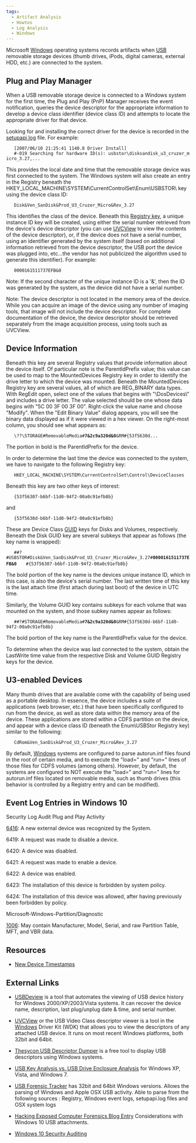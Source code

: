 ```yaml
---
tags:
  - Artifact Analysis
  - Howtos
  - Log Analysis
  - Windows
---
```

Microsoft [Windows](windows.md) operating systems records
artifacts when [USB](usb.md) removable storage devices (thumb
drives, iPods, digital cameras, external HDD, etc.) are connected to the
system.

## Plug and Play Manager

When a USB removable storage device is connected to a Windows system for
the first time, the Plug and Play (PnP) Manager receives the event
notification, queries the device descriptor for the appropriate
information to develop a device class identifier (device class ID) and
attempts to locate the appropriate driver for that device.

Looking for and installing the correct driver for the device is recorded
in the [setupapi log](setup_api_logs.md) file. For example:

`   [2007/06/10 21:25:41 1140.8 Driver Install]`
`   #-019 Searching for hardware ID(s): usbstor\disksandisk_u3_cruzer_micro_3.27,...`

This provides the local date and time that the removable storage device
was first connected to the system. The Windows system will also create
an entry in the Registry beneath the
HKEY_LOCAL_MACHINE\SYSTEM\CurrentControlSet\Enum\USBSTOR\\ key using the
device class ID:

`   Disk&Ven_SanDisk&Prod_U3_Cruzer_Micro&Rev_3.27`

This identifies the class of the device. Beneath this [Registry
key](windows_registry.md), a unique instance ID key will be
created, using either the serial number retrieved from the device's
device descriptor (you can use
[UVCView](https://learn.microsoft.com/en-us/windows-hardware/drivers/debugger/usbview)
to view the contents of the device descriptor), or, if the device does
not have a serial number, using an identifier generated by the system
itself (based on additional information retrieved from the device
descriptor, the USB port the device was plugged into, etc...the vendor
has not publicized the algorithm used to generate this identifier). For
example:

`   0000161511737EFB&0`

Note: If the second character of the unique instance ID is a '&', then
the ID was generated by the system, as the device did not have a serial
number.

Note: The device descriptor is not located in the memory area of the
device. While you can acquire an image of the device using any number of
imaging tools, that image will not include the device descriptor. For
complete documentation of the device, the device descriptor should be
retrieved separately from the image acquisition process, using tools
such as UVCView.

## Device Information

Beneath this key are several Registry values that provide information
about the device itself. Of particular note is the ParentIdPrefix value;
this value can be used to map to the MountedDevices Registry key in
order to identify the drive letter to which the device was mounted.
Beneath the MountedDevices Registry key are several values, all of which
are REG_BINARY data types. With RegEdit open, select one of the values
that begins with "\DosDevices\\" and includes a drive letter. The value
selected should be one whose data begins with "5C 00 3F 00 3F 00".
Right-click the value name and choose "Modify". When the "Edit Binary
Value" dialog appears, you will see the binary data displayed as if it
were viewed in a hex viewer. On the right-most column, you should see
what appears as:

`   \??\STORAGE#RemovableMedia#`**`7&2c9a320d&0`**`&RM#{53f5630d...`

The portion in bold is the ParentIdPrefix for the device.

In order to determine the last time the device was connected to the
system, we have to navigate to the following Registry key:

`   HKEY_LOCAL_MACHINE\SYSTEM\CurrentControlSet\Control\DeviceClasses`

Beneath this key are two other keys of interest:

`   {53f56307-b6bf-11d0-94f2-00a0c91efb8b}`

and

`   {53f5630d-b6bf-11d0-94f2-00a0c91efb8b}`

These are Device Class [GUID](universally_unique_identifier.md)
keys for Disks and Volumes, respectively. Beneath the Disk GUID key are
several subkeys that appear as follows (the key name is wrapped):

`   ##?#USBSTOR#Disk&Ven_SanDisk&Prod_U3_Cruzer_Micro&Rev_3.27#`**`0000161511737EFB&0`**
`   #{53f56307-b6bf-11d0-94f2-00a0c91efb8b}`

The bold portion of the key name is the devices unique instance ID,
which in this case, is also the device's serial number. The last written
time of this key is the last attach time (first attach during last boot)
of the device in UTC time.

Similarly, the Volume GUID key contains subkeys for each volume that was
mounted on the system, and those subkey names appear as follows:

`   ##?#STORAGE#RemovableMedia#`**`7&2c9a320d&0`**`&RM#{53f5630d-b6bf-11d0-94f2-00a0c91efb8b}`

The bold portion of the key name is the ParentIdPrefix value for the
device.

To determine when the device was last connected to the system, obtain
the LastWrite time value from the respective Disk and Volume GUID
Registry keys for the device.

## U3-enabled Devices

Many thumb drives that are available come with the capability of being
used as a portable desktop. In essence, the device includes a suite of
applications (web browser, etc.) that have been specifically configured
to run from the device, as well as store data within the memory area of
the device. These applications are stored within a CDFS partition on the
device, and appear with a device class ID (beneath the Enum\USBStor
Registry key) similar to the following:

`   CdRom&Ven_SanDisk&Prod_U3_Cruzer_Micro&Rev_3.27`

By default, [Windows](windows.md) systems are configured to
parse autorun.inf files found in the root of certain media, and to
execute the "load=" and "run=" lines of those files for CDFS volumes
(among others). However, by default, the systems are configured to NOT
execute the "load=" and "run=" lines for autorun.inf files located on
removable media, such as thumb drives (this behavior is controlled by a
Registry entry and can be modified).

## Event Log Entries in Windows 10

Security Log Audit Plug and Play Activity

[6416](https://learn.microsoft.com/en-us/windows/security/threat-protection/auditing/event-6419):
A new external device was recognized by the System.

6419: A request was made to disable a device.

6420: A device was disabled.

6421: A request was made to enable a device.

6422: A device was enabled.

6423: The installation of this device is forbidden by system policy.

6424: The installation of this device was allowed, after having
previously been forbidden by policy.

Microsoft-Windows-Partition/Diagnostic

[1006](https://twitter.com/mattifestation/status/916338889840721920?s=03):
May contain Manufacturer, Model, Serial, and raw Partition Table, MFT,
and VBR data.

## Resources

- [New Device Timestamps](https://www.swiftforensics.com/2013/11/windows-8-new-registry-artifacts-part-1.html)

## External Links

- [USBDeview](http://www.nirsoft.net/utils/usb_devices_view.html) is a
  tool that automates the viewing of USB device history for Windows
  2000/XP/2003/Vista systems. It can recover the device name,
  description, last plug/unplug date & time, and serial number.

<!-- -->

- [UVCView](https://learn.microsoft.com/en-us/windows-hardware/drivers/stream/avstream-testing-and-debugging)
  or the USB Video Class descriptor viewer is a tool in the
  [Windows](windows.md) Driver Kit (WDK) that allows you to view
  the descriptors of any attached USB device. It runs on most recent
  Windows platforms, both 32bit and 64bit.

<!-- -->

- [Thesycon USB Descriptor Dumper](https://www.thesycon.de/eng/usb_descriptordumper.shtml) is a
  free tool to display USB descriptors using Windows systems.

<!-- -->

- [USB Key Analysis vs. USB Drive Enclosure Analysis](https://www.sans.org/blog/usb-key-analysis-vs-usb-drive-enclosure-analysis/)
  for Windows XP, Vista, and Windows 7.

<!-- -->

- [USB Forensic Tracker](http://www.orionforensics.com/forensics-tools/usb-forensic-tracker/)
  has 32bit and 64bit Windows versions. Allows the parsing of Windows
  and Apple OSX USB activity. Able to parse from the following sources :
  Registry, Windows event logs, setupapi.log files and OSX system logs

<!-- -->

- [Hacking Exposed Computer Forensics Blog Entry](https://www.hecfblog.com/2017/04/windows-now-built-in-anti-forensics.html)
  Considerations with Windows 10 USB attachments.

<!-- -->

- [Windows 10 Security Auditing](https://www.microsoft.com/en-us/download/details.aspx?id=52630)
